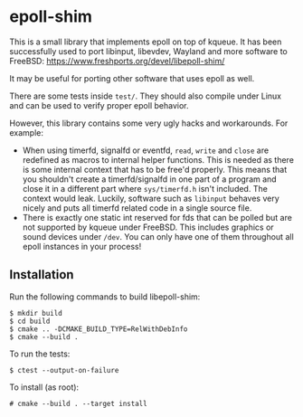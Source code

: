 epoll-shim
==========

This is a small library that implements epoll on top of kqueue.
It has been successfully used to port libinput, libevdev, Wayland and more
software to FreeBSD: https://www.freshports.org/devel/libepoll-shim/

It may be useful for porting other software that uses epoll as well.

There are some tests inside `test/`. They should also compile under Linux and
can be used to verify proper epoll behavior.

However, this library contains some very ugly hacks and workarounds. For
example:
 - When using timerfd, signalfd or eventfd, `read`, `write` and `close` are
   redefined as macros to internal helper functions. This is needed as there
   is some internal context that has to be free'd properly. This means that
   you shouldn't create a timerfd/signalfd in one part of a program and close
   it in a different part where `sys/timerfd.h` isn't included. The context
   would leak. Luckily, software such as `libinput` behaves very nicely and
   puts all timerfd related code in a single source file.
 - There is exactly one static int reserved for fds that can be polled but are
   not supported by kqueue under FreeBSD. This includes graphics or sound
   devices under `/dev`. You can only have one of them throughout all epoll
   instances in your process!


Installation
------------

Run the following commands to build libepoll-shim:

    $ mkdir build
    $ cd build
    $ cmake .. -DCMAKE_BUILD_TYPE=RelWithDebInfo
    $ cmake --build .

To run the tests:

    $ ctest --output-on-failure

To install (as root):

    # cmake --build . --target install
